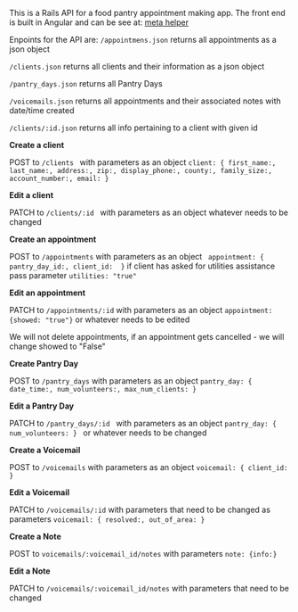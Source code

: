 This is a Rails API for a food pantry appointment making app.  The front end is built in Angular and can be see at:
[meta helper](http://fish-book.herokuapp.com/)




Enpoints for the API are:
``` /appointmens.json ```
  returns all appointments as a json object
  
``` /clients.json ```
  returns all clients and their information as a json object
  
``` /pantry_days.json ```
  returns all Pantry Days
  
``` /voicemails.json ```
  returns all appointments and their associated notes with date/time created
  
``` /clients/:id.json ```
  returns all info pertaining to a client with given id
 
**Create a client**

POST to ```/clients ``` with parameters as an object ``` client: { first_name:, last_name:, address:, zip:, display_phone:, county:, family_size:, account_number:, email: } ```

**Edit a client**

PATCH to ```/clients/:id ``` with parameters as an object  whatever needs to be changed

**Create an appointment**

POST to ``` /appointments ``` with parameters as an object ``` appointment: { pantry_day_id:, client_id:  }```  if client has asked for utilities assistance pass parameter ` utilities: "true" `

**Edit an appointment**

PATCH to ``` /appointments/:id ``` with parameters as an object ``` appointment: {showed: "true"} ``` or whatever needs to be edited

We will not delete appointments, if an appointment gets cancelled - we will change showed to "False"

**Create Pantry Day**

POST to ``` /pantry_days ``` with parameters as an object ``` pantry_day: { date_time:, num_volunteers:, max_num_clients: } ```

**Edit a Pantry Day**

PATCH to ```/pantry_days/:id ``` with parameters as an object ```pantry_day: { num_volunteers: } ``` or whatever needs to be changed

**Create a Voicemail**

POST to ``` /voicemails ``` with parameters as an object ``` voicemail: { client_id: } ```

**Edit a Voicemail**

PATCH to  ``` /voicemails/:id ``` with parameters that need to be changed as parameters ```voicemail: { resolved:, out_of_area: } ```

**Create a Note**

POST to ```voicemails/:voicemail_id/notes``` with parameters ```note: {info:} ```

**Edit a Note**

PATCH to ```/voicemails/:voicemail_id/notes``` with parameters that need to be changed
